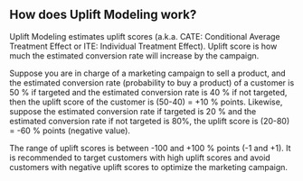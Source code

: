 ## How does Uplift Modeling work?

Uplift Modeling estimates uplift scores (a.k.a. CATE: Conditional Average Treatment Effect or ITE:
Individual Treatment Effect). Uplift score is how much the estimated conversion rate will increase
by the campaign.

Suppose you are in charge of a marketing campaign to sell a product, and the estimated conversion
rate (probability to buy a product) of a customer is 50 % if targeted and the estimated conversion
rate is 40 % if not targeted, then the uplift score of the customer is (50-40) = +10 % points.
Likewise, suppose the estimated conversion rate if targeted is 20 % and the estimated conversion
rate if not targeted is 80%, the uplift score is (20-80) = -60 % points (negative value).

The range of uplift scores is between -100 and +100 % points (-1 and +1).
It is recommended to target customers with high uplift scores and avoid customers with negative
uplift scores to optimize the marketing campaign.



